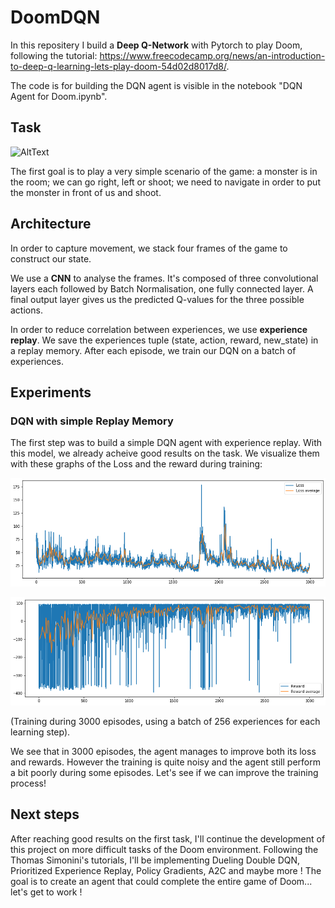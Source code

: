 # DoomDQN
In this repositery I build a **Deep Q-Network** with Pytorch to play Doom, following the tutorial: https://www.freecodecamp.org/news/an-introduction-to-deep-q-learning-lets-play-doom-54d02d8017d8/.

The code is for building the DQN agent is visible in the notebook "DQN Agent for Doom.ipynb".

## Task
![AltText](img/doom1.gif)

The first goal is to play a very simple scenario of the game: a monster is in the room; we can go right, left or shoot; we need to navigate in order to put the monster in front of us and shoot.

## Architecture
In order to capture movement, we stack four frames of the game to construct our state.

We use a **CNN** to analyse the frames. It's composed of three convolutional layers each followed by Batch Normalisation, one fully connected layer. A final output layer gives us the predicted Q-values for the three possible actions.

In order to reduce correlation between experiences, we use **experience replay**. We save the experiences tuple (state, action, reward, new_state) in a replay memory. After each episode, we train our DQN on a batch of experiences.

## Experiments
### DQN with simple Replay Memory
The first step was to build a simple DQN agent with experience replay. With this model, we already acheive good results on the task. We visualize them with these graphs of the Loss and the reward during training:

![AltText](img/loss3000_b256_rm.png)

![AltText](img/reward3000_b256_rm.png)

(Training during 3000 episodes, using a batch of 256 experiences for each learning step).

We see that in 3000 episodes, the agent manages to improve both its loss and rewards. However the training is quite noisy and the agent still perform a bit poorly during some episodes. Let's see if we can improve the training process!

## Next steps
After reaching good results on the first task, I'll continue the development of this project on more difficult tasks of the Doom environment. Following the Thomas Simonini's tutorials, I'll be implementing Dueling Double DQN, Prioritized Experience Replay, Policy Gradients, A2C and maybe more ! The goal is to create an agent that could complete the entire game of Doom... let's get to work !
